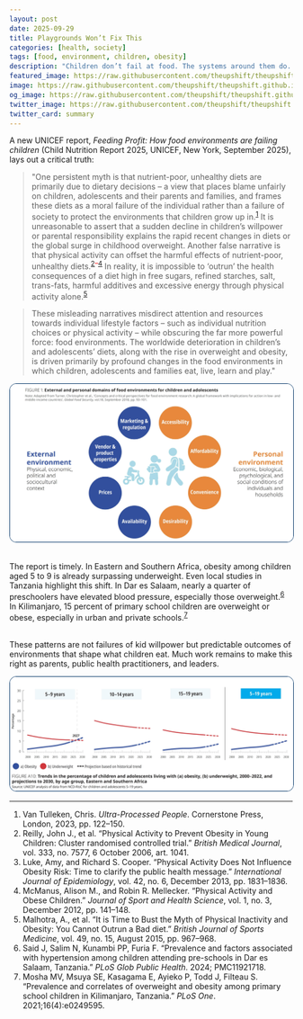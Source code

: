 ```yaml
---
layout: post
date: 2025-09-29
title: Playgrounds Won’t Fix This
categories: [health, society]
tags: [food, environment, children, obesity]
description: "Children don’t fail at food. The systems around them do. Obesity and poor diets are not about willpower or bad choices—they are the predictable outcomes of environments designed for profit, convenience, and habit."
featured_image: https://raw.githubusercontent.com/theupshift/theupshift.github.io/master/images/obby.jpg
image: https://raw.githubusercontent.com/theupshift/theupshift.github.io/master/images/obby.jpg
og_image: https://raw.githubusercontent.com/theupshift/theupshift.github.io/master/images/obby.jpg
twitter_image: https://raw.githubusercontent.com/theupshift/theupshift.github.io/master/images/obby.jpg
twitter_card: summary
---
```


A new UNICEF report, *Feeding Profit: How food environments are failing children* (Child Nutrition Report 2025, UNICEF, New York, September 2025), lays out a critical truth:  

> "One persistent myth is that nutrient-poor, unhealthy diets are primarily due to dietary decisions – a view that places blame unfairly on children, adolescents and their parents and families, and frames these diets as a moral failure of the individual rather than a failure of society to protect the environments that children grow up in.<sup style="color:red;"><a href="#ref1">1</a></sup> It is unreasonable to assert that a sudden decline in children’s willpower or parental responsibility explains the rapid recent changes in diets or the global surge in childhood overweight. Another false narrative is that physical activity can offset the harmful effects of nutrient-poor, unhealthy diets.<sup style="color:red;"><a href="#ref2">2</a>–<a href="#ref4">4</a></sup> In reality, it is impossible to ‘outrun’ the health consequences of a diet high in free sugars, refined starches, salt, trans-fats, harmful additives and excessive energy through physical activity alone.<sup style="color:red;"><a href="#ref5">5</a></sup>

> These misleading narratives misdirect attention and resources towards individual lifestyle factors – such as individual nutrition choices or physical activity – while obscuring the far more powerful force: food environments. The worldwide deterioration in children’s and adolescents’ diets, along with the rise in overweight and obesity, is driven primarily by profound changes in the food environments in which children, adolescents and families eat, live, learn and play."  


<div style="text-align:center; margin: 1em 0;">
  <img src="https://raw.githubusercontent.com/theupshift/theupshift.github.io/master/images/obj1.jpg" 
       style="max-width:100%; height:auto; border-radius: 12px; border: 1px solid #003366;" 
       alt="Food environment graphic">
</div>  

<br>
The report is timely. In Eastern and Southern Africa, obesity among children aged 5 to 9 is already surpassing underweight. Even local studies in Tanzania highlight this shift. In Dar es Salaam, nearly a quarter of preschoolers have elevated blood pressure, especially those overweight.<sup style="color:red;"><a href="#ref6">6</a></sup> In Kilimanjaro, 15 percent of primary school children are overweight or obese, especially in urban and private schools.<sup style="color:red;"><a href="#ref7">7</a></sup> 

<br> These patterns are not failures of kid willpower but predictable outcomes of environments that shape what children eat. Much work remains to make this right as parents, public health practitioners, and leaders.  


<div style="text-align:center; margin: 1em 0;">
  <img src="https://raw.githubusercontent.com/theupshift/theupshift.github.io/master/images/trends%201.jpg" 
       style="max-width:100%; height:auto; border-radius: 12px; border: 1px solid #003366;" 
       alt="Trends in child obesity and underweight">
</div>  

---

1. Van Tulleken, Chris. *Ultra-Processed People*. Cornerstone Press, London, 2023, pp. 122–150.  
2. Reilly, John J., et al. “Physical Activity to Prevent Obesity in Young Children: Cluster randomised controlled trial.” *British Medical Journal*, vol. 333, no. 7577, 6 October 2006, art. 1041.  
3. Luke, Amy, and Richard S. Cooper. “Physical Activity Does Not Influence Obesity Risk: Time to clarify the public health message.” *International Journal of Epidemiology*, vol. 42, no. 6, December 2013, pp. 1831–1836.  
4. McManus, Alison M., and Robin R. Mellecker. “Physical Activity and Obese Children.” *Journal of Sport and Health Science*, vol. 1, no. 3, December 2012, pp. 141–148.  
5. Malhotra, A., et al. “It is Time to Bust the Myth of Physical Inactivity and Obesity: You Cannot Outrun a Bad diet.” *British Journal of Sports Medicine*, vol. 49, no. 15, August 2015, pp. 967–968.  
6. Said J, Salim N, Kunambi PP, Furia F. “Prevalence and factors associated with hypertension among children attending pre-schools in Dar es Salaam, Tanzania.” *PLoS Glob Public Health*. 2024; PMC11921718.  
7. Mosha MV, Msuya SE, Kasagama E, Ayieko P, Todd J, Filteau S. “Prevalence and correlates of overweight and obesity among primary school children in Kilimanjaro, Tanzania.” *PLoS One*. 2021;16(4):e0249595.  
